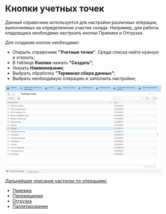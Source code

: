 # Кнопки учетных точек

Данный справочник используется для настройки различных операции, выполняемых на определенном участке склада. Например, для работы кладовщика необходимо настроить кнопки Приемки и Отгрузки.

Для создания кнопок необходимо:

- Открыть справочник **"Учетные точки"**. Среди списка найти нужную и открыть;
- В таблице **Кнопки** нажать **"Создать"**;
- Указать **Наименование**;
- Выбрать обработку **"Терминал сбора данных"**;
- Выбрать необходимую операцию и заполнить настройки;

![](KeyAccountingPoint.assets/1.gif)

<ins>Дальнейшее описание настроек по операциям:</ins>

- [Приемка](../../Warehouse/SimpleWarehouse/Priemka/PriemkaCYpakList/NastroikaKnopkiPriemka.md)
- [Перемещение](../../Warehouse/SimpleWarehouse/Peremeshenie/NastroikaKnopkiPeremeshenie.md) 
- [Отгрузка](../../Warehouse/SimpleWarehouse/Otgruzka/OtgruzkaTCD/NastroikaKnopkiOtgruzka.md)
- [Паллетирование](../../Warehouse/SimpleWarehouse/Paletirovanie.md)

